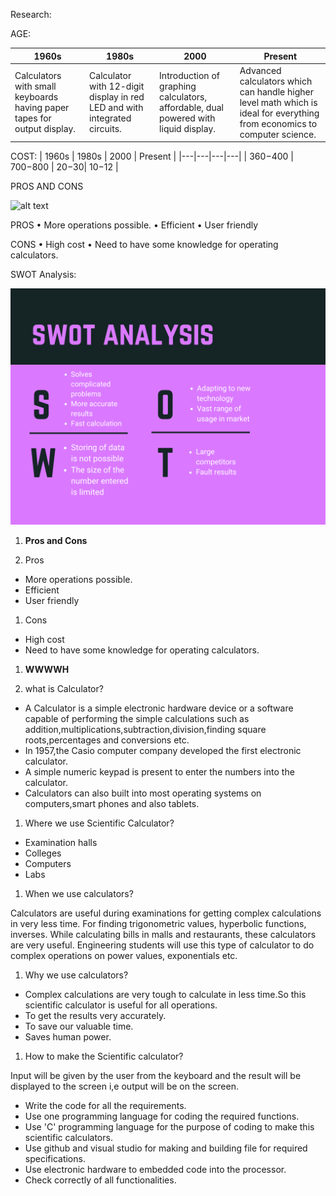 Research:

AGE:

|1960s   |  1980s | 2000  | Present  |
|---|---|---|---|
|  Calculators with small keyboards having paper tapes for output display. | Calculator with 12-digit display in red LED and with integrated circuits.  | Introduction of graphing calculators, affordable, dual powered with liquid display.|  Advanced calculators which can handle higher level math which is ideal for everything from economics to computer science. |

COST:
|  1960s | 1980s  |  2000 | Present  |
|---|---|---|---|
|  360$-400$ | 700$-800$  |   20$-30$|  10$-12$ |

PROS AND CONS


![alt text](https://github.com/99003512/SDLC_Calculator/blob/main/Research/pros%20and%20cons)

PROS
    • More operations possible.
    • Efficient
    • User friendly

CONS
    • High cost
    • Need to have some knowledge for operating calculators.
    
SWOT Analysis:

![alt text](https://github.com/99003512/SDLC_Calculator/blob/main/Research/SWOT.png)

1. **Pros and Cons**

1. Pros

- More operations possible.
- Efficient
- User friendly

1. Cons

- High cost
- Need to have some knowledge for operating calculators.

1. **WWWWH**

1. what is Calculator?

- A Calculator is a simple electronic hardware device or a software capable of performing the simple calculations such as addition,multiplications,subtraction,division,finding square roots,percentages and conversions etc.
- In 1957,the Casio computer company developed the first electronic calculator.
- A simple numeric keypad is present to enter the numbers into the calculator.
- Calculators can also built into most operating systems on computers,smart phones and also tablets.

1. Where we use Scientific Calculator?

- Examination halls
- Colleges
- Computers
- Labs

1. When we use calculators?

Calculators are useful during examinations for getting complex calculations in very less time. For finding trigonometric values, hyperbolic functions, inverses. While calculating bills in malls and restaurants, these calculators are very useful. Engineering students will use this type of calculator to do complex operations on power values, exponentials etc.

1. Why we use calculators?

- Complex calculations are very tough to calculate in less time.So this scientific calculator is useful for all operations.
- To get the results very accurately.
- To save our valuable time.
- Saves human power.

1. How to make the Scientific calculator?

Input will be given by the user from the keyboard and the result will be displayed to the screen i,e output will be on the screen.

- Write the code for all the requirements.
- Use one programming language for coding the required functions.
- Use &#39;C&#39; programming language for the purpose of coding to make this scientific calculators.
- Use github and visual studio for making and building file for required specifications.
- Use electronic hardware to embedded code into the processor.
- Check correctly of all functionalities.
